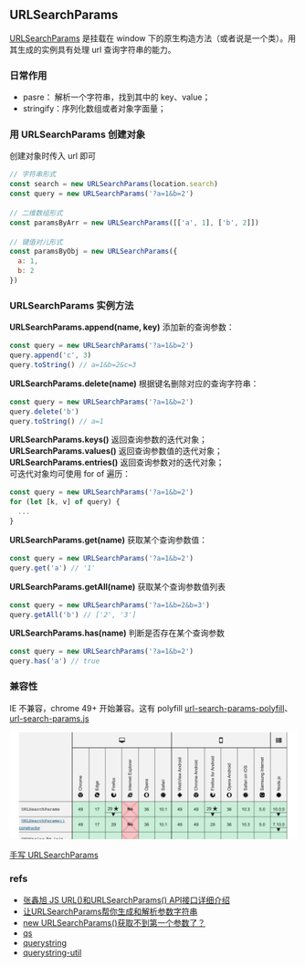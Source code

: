 ## URLSearchParams
[URLSearchParams](https://developer.mozilla.org/zh-CN/docs/Web/API/URLSearchParams) 是挂载在 window 下的原生构造方法（或者说是一个类）。用其生成的实例具有处理 url 查询字符串的能力。

### 日常作用
- pasre： 解析一个字符串，找到其中的 key、value；
- stringify：序列化数组或者对象字面量；

### 用 URLSearchParams 创建对象

创建对象时传入 url 即可
``` js
// 字符串形式
const search = new URLSearchParams(location.search)
const query = new URLSearchParams('?a=1&b=2')

// 二维数组形式
const paramsByArr = new URLSearchParams([['a', 1], ['b', 2]])

// 键值对儿形式
const paramsByObj = new URLSearchParams({
  a: 1,
  b: 2
})
```

### URLSearchParams 实例方法

**URLSearchParams.append(name, key)** 添加新的查询参数：
``` js
const query = new URLSearchParams('?a=1&b=2')
query.append('c', 3)
query.toString() // a=1&b=2&c=3
```

**URLSearchParams.delete(name)** 根据键名删除对应的查询字符串：
``` js
const query = new URLSearchParams('?a=1&b=2')
query.delete('b')
query.toString() // a=1
```

**URLSearchParams.keys()** 返回查询参数的迭代对象；<br />
**URLSearchParams.values()** 返回查询参数值的迭代对象；<br />
**URLSearchParams.entries()** 返回查询参数对的迭代对象；<br />
可迭代对象均可使用 for of 遍历：
``` js
const query = new URLSearchParams('?a=1&b=2')
for (let [k, v] of query) {
  ...
}
```

**URLSearchParams.get(name)** 获取某个查询参数值：
``` js
const query = new URLSearchParams('?a=1&b=2')
query.get('a') // '1'
```

**URLSearchParams.getAll(name)** 获取某个查询参数值列表
``` js
const query = new URLSearchParams('?a=1&b=2&b=3')
query.getAll('b') // ['2', '3']
```

**URLSearchParams.has(name)** 判断是否存在某个查询参数
``` js
const query = new URLSearchParams('?a=1&b=2')
query.has('a') // true
```

### 兼容性
IE 不兼容，chrome 49+ 开始兼容。这有 polyfill [url-search-params-polyfill](https://github.com/jerrybendy/url-search-params-polyfill/)、[url-search-params.js](https://github.com/WebReflection/url-search-params/blob/master/src/url-search-params.js)

![URLSearchParams-兼容](./imgs/URLSearchParams-兼容.jpg)

[手写 URLSearchParams](https://github.com/ethanius/URLSearchParams/blob/master/urlsearchparams.js)

### refs
- [张鑫旭 JS URL()和URLSearchParams() API接口详细介绍](https://www.zhangxinxu.com/wordpress/2019/08/js-url-urlsearchparams/)
- [让URLSearchParams帮你生成和解析参数字符串](https://zhuanlan.zhihu.com/p/29581070?utm_source=com.daimajia.gold&utm_medium=social)
- [new URLSearchParams()获取不到第一个参数了？](https://juejin.cn/post/6844904161184595982)
- [qs](https://github.com/ljharb/qs)
- [querystring](https://github.com/Gozala/querystring)
- [querystring-util](https://github.com/sm-bugu/querystring-util)
